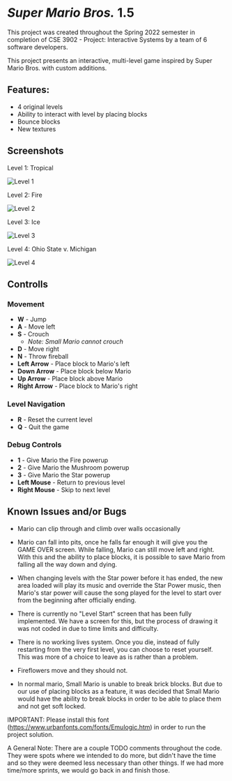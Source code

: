 
# *Super Mario Bros.* 1.5

This project was created throughout the Spring 2022 semester in completion of CSE 3902 - Project: Interactive Systems by a team of 6 software developers.

This project presents an interactive, multi-level game inspired by Super Mario Bros. with custom additions.


## Features:
- 4 original levels
- Ability to interact with level by placing blocks
- Bounce blocks
- New textures

## Screenshots

Level 1: Tropical

<img src="https://user-images.githubusercontent.com/77713266/167062357-a9fba829-ae5f-4d9a-874a-fbba19112e01.png" alt="Level 1" title="Level 1: Tropical">

Level 2: Fire

<img src="https://user-images.githubusercontent.com/77713266/167062362-174ee11f-8ab3-4517-9867-a546c5fcbb7c.png" alt="Level 2" title="Level 2: Fire">

Level 3: Ice

<img src="https://user-images.githubusercontent.com/77713266/167062364-9b37d38e-8f13-45e7-8eef-59d98c7d9428.png" alt="Level 3" title="Level 3: Ice">

Level 4: Ohio State v. Michigan

<img src="https://user-images.githubusercontent.com/77713266/167062367-48ff86cf-0610-4e2f-a57e-2516cc338512.png" alt="Level 4" title="Level 4: Ohio State v. Michigan">

## Controlls

### Movement
- **W** - Jump
- **A** - Move left
- **S** - Crouch
    - *Note: Small Mario cannot crouch*
- **D** - Move right
- **N** - Throw fireball
- **Left Arrow** - Place block to Mario's left
- **Down Arrow** - Place block below Mario
- **Up Arrow** - Place block above Mario
- **Right Arrow** - Place block to Mario's right

### Level Navigation
- **R** - Reset the current level
- **Q** - Quit the game

### Debug Controls
- **1** - Give Mario the Fire powerup
- **2** - Give Mario the Mushroom powerup
- **3** - Give Mario the Star powerup
- **Left Mouse** - Return to previous level
- **Right Mouse** - Skip to next level

## Known Issues and/or Bugs
- Mario can clip through and climb over walls occasionally


- Mario can fall into pits, once he falls far enough it will give you the GAME OVER screen. While falling, Mario can still move left and right. With this and the ability to place blocks, it is possible to save Mario from falling all the way down and dying.
- When changing levels with the Star power before it has ended, the new area loaded will play its music and override the Star Power music, then Mario's star power will cause the song played for the level to start over from the beginning after officially ending.
- There is currently no "Level Start" screen that has been fully implemented. We have a screen for this, but the process of drawing it was not coded in due to time limits and difficulty.
- There is no working lives system. Once you die, instead of fully restarting from the very first level, you can choose to reset yourself. This was more of a choice to leave as is rather than a problem.
- Fireflowers move and they should not.
- In normal mario, Small Mario is unable to break brick blocks. But due to our use of placing blocks as a feature, it was decided that Small Mario would have the ability to break blocks in order to be able to place them and not get soft locked.


IMPORTANT: Please install this font (https://www.urbanfonts.com/fonts/Emulogic.htm) in order to run the project solution.

A General Note: There are a couple TODO comments throughout the code. They were spots where we intended to do more, but didn't have the time and so they were deemed less necessary than other things. If we had more time/more sprints, we would go back in and finish those.
